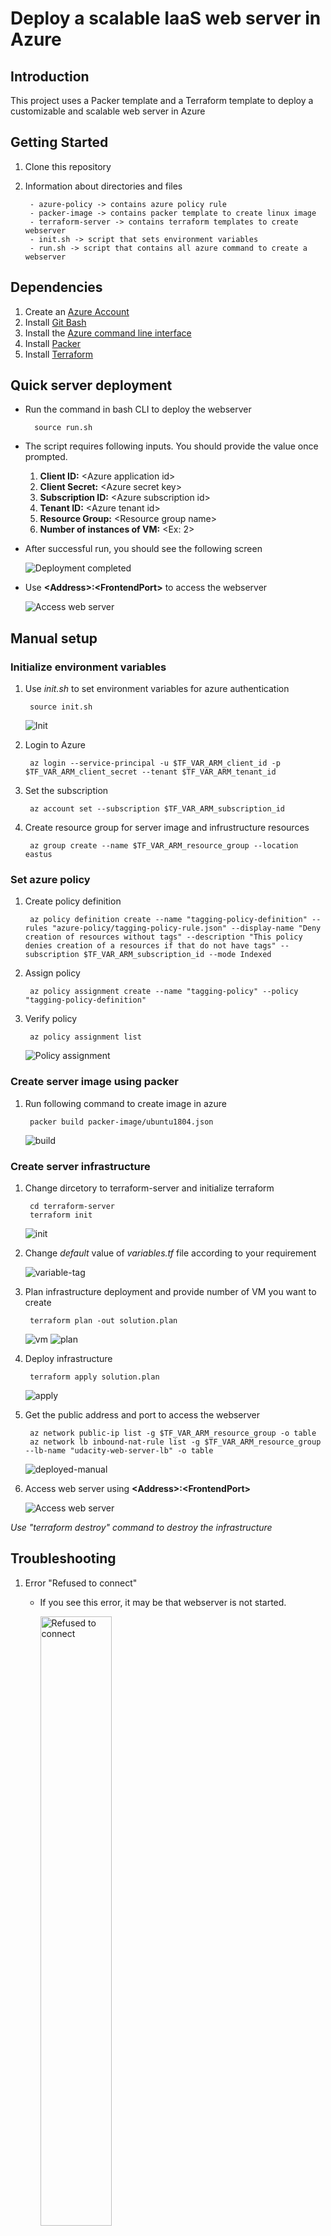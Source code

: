 # Deploy a scalable IaaS web server in Azure

## Introduction
This project uses a Packer template and a Terraform template to deploy a customizable and scalable web server in Azure

## Getting Started
1. Clone this repository
2. Information about directories and files 

        - azure-policy -> contains azure policy rule
        - packer-image -> contains packer template to create linux image
        - terraform-server -> contains terraform templates to create webserver
        - init.sh -> script that sets environment variables
        - run.sh -> script that contains all azure command to create a webserver


## Dependencies
1. Create an [Azure Account](https://portal.azure.com) 
2. Install [Git Bash](https://git-scm.com/downloads)
2. Install the [Azure command line interface](https://docs.microsoft.com/en-us/cli/azure/install-azure-cli?view=azure-cli-latest)
3. Install [Packer](https://www.packer.io/downloads)
4. Install [Terraform](https://www.terraform.io/downloads.html)

## Quick server deployment
* Run the command in bash CLI to deploy the webserver

        source run.sh

* The script requires following inputs. You should provide the value once prompted.
    
    1. **Client ID:** \<Azure application id>
    2. **Client Secret:** \<Azure secret key>
    3. **Subscription ID:** \<Azure subscription id>
    4. **Tenant ID:** \<Azure tenant id>
    5. **Resource Group:** \<Resource group name>
    6. **Number of instances of VM:** \<Ex: 2>

* After successful run, you should see the following screen

    ![Deployment completed](misc/terraform-deployed.png)

* Use **\<Address>:\<FrontendPort>** to access the webserver

    ![Access web server](misc/acess-web-server.png)

## Manual setup
### Initialize environment variables
1. Use *init.sh* to set environment variables for azure authentication

        source init.sh

    ![Init](misc/init.png)

2. Login to Azure

        az login --service-principal -u $TF_VAR_ARM_client_id -p $TF_VAR_ARM_client_secret --tenant $TF_VAR_ARM_tenant_id

3. Set the subscription

        az account set --subscription $TF_VAR_ARM_subscription_id

4. Create resource group for server image and infrustructure resources

        az group create --name $TF_VAR_ARM_resource_group --location eastus

### Set azure policy
1. Create policy definition
    
        az policy definition create --name "tagging-policy-definition" --rules "azure-policy/tagging-policy-rule.json" --display-name "Deny creation of resources without tags" --description "This policy denies creation of a resources if that do not have tags" --subscription $TF_VAR_ARM_subscription_id --mode Indexed

2. Assign policy

        az policy assignment create --name "tagging-policy" --policy "tagging-policy-definition"

3. Verify policy

        az policy assignment list

    ![Policy assignment](misc/policy-assignment-list.png)

### Create server image using packer
1. Run following command to create image in azure

        packer build packer-image/ubuntu1804.json

    ![build](misc/packer-build-image.png)

### Create server infrastructure
1. Change dircetory to terraform-server and initialize terraform

        cd terraform-server
        terraform init

    ![init](misc/terraform-init.png)

2. Change *default* value of *variables.tf* file according to your requirement

    ![variable-tag](misc/variable-tag.png)

2. Plan infrastructure deployment and provide number of VM you want to create 

        terraform plan -out solution.plan

    ![vm](misc/vm-count.png)
    ![plan](misc/terraform-plan.png)

3. Deploy infrastructure

        terraform apply solution.plan

    ![apply](misc/terraform-apply.png)

4. Get the public address and port to access the webserver

        az network public-ip list -g $TF_VAR_ARM_resource_group -o table
        az network lb inbound-nat-rule list -g $TF_VAR_ARM_resource_group --lb-name "udacity-web-server-lb" -o table

    ![deployed-manual](misc/terraform-deployed-manual.png)

5. Access web server using **\<Address>:\<FrontendPort>**

    ![Access web server](misc/acess-web-server.png)

*Use "terraform destroy" command to destroy the infrastructure*


## Troubleshooting

1. Error "Refused to connect"

    * If you see this error, it may be that webserver is not started.

        <img src="misc/faq-site-cant-be-reached.png" alt="Refused to connect" style="width:50%">

    * Follow steps as below to start the webserver in the vm

        ![Refused to connect solution](misc/faq-site-cant-be-reached-solution.png)

